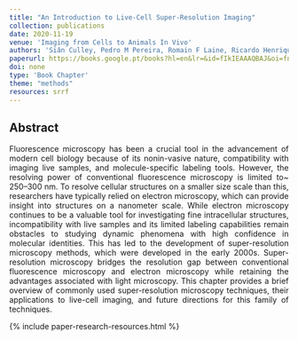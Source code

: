 ```yaml
---
title: "An Introduction to Live-Cell Super-Resolution Imaging"
collection: publications
date: 2020-11-19
venue: 'Imaging from Cells to Animals In Vivo'
authors: 'Siân Culley, Pedro M Pereira, Romain F Laine, Ricardo Henriques'
paperurl: https://books.google.pt/books?hl=en&lr=&id=fIkIEAAAQBAJ&oi=fnd&pg=PA35&dq=info:vQj-f_YS-X0J:scholar.google.com&ots=eAf14N6ffo&sig=Z6RQHu3PDCd38H9j9dy5HM9A5Sg&redir_esc=y#v=onepage&q&f=false
doi: none
type: 'Book Chapter'
theme: "methods"
resources: srrf
---
```


<h2> Abstract </h2>
<p align= "justify">
Fluorescence microscopy has been a crucial tool in the advancement of modern cell biology because of its nonin-vasive nature, compatibility with imaging live samples, and molecule-specific labeling tools. However, the resolving power of conventional fluorescence microscopy is limited to~ 250–300 nm. To resolve cellular structures on a smaller size scale than this, researchers have typically relied on electron microscopy, which can provide insight into structures on a nanometer scale. While electron microscopy continues to be a valuable tool for investigating fine intracellular structures, incompatibility with live samples and its limited labeling capabilities remain obstacles to studying dynamic phenomena with high confidence in molecular identities. This has led to the development of super-resolution microscopy methods, which were developed in the early 2000s. Super-resolution microscopy bridges the resolution gap between conventional fluorescence microscopy and electron microscopy while retaining the advantages associated with light microscopy. This chapter provides a brief overview of commonly used super-resolution microscopy techniques, their applications to live-cell imaging, and future directions for this family of techniques.

{% include paper-research-resources.html %}
